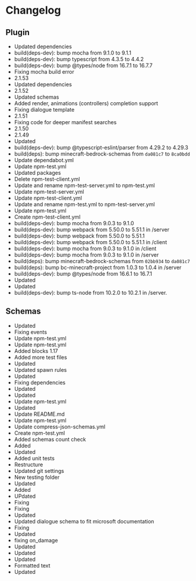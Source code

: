 # Changelog
## Plugin
- Updated dependencies
- build(deps-dev): bump mocha from 9.1.0 to 9.1.1
- build(deps-dev): bump typescript from 4.3.5 to 4.4.2
- build(deps-dev): bump @types/node from 16.7.1 to 16.7.7
- Fixing mocha build error
- 2.1.53
- Updated dependencies
- 2.1.52
- Updated schemas
- Added render, animations (controllers) completion support
- Fixing dialogue template
- 2.1.51
- Fixing code for deeper manifest searches
- 2.1.50
- 2.1.49
- Updated
- build(deps-dev): bump @typescript-eslint/parser from 4.29.2 to 4.29.3
- build(deps): bump minecraft-bedrock-schemas from `da081c7` to `8ca0bdd`
- Update dependabot.yml
- Update npm-test.yml
- Updated packages
- Delete npm-test-client.yml
- Update and rename npm-test-server.yml to npm-test.yml
- Update npm-test-server.yml
- Update npm-test-client.yml
- Update and rename npm-test.yml to npm-test-server.yml
- Update npm-test.yml
- Create npm-test-client.yml
- build(deps-dev): bump mocha from 9.0.3 to 9.1.0
- build(deps-dev): bump webpack from 5.50.0 to 5.51.1 in /server
- build(deps-dev): bump webpack from 5.50.0 to 5.51.1
- build(deps-dev): bump webpack from 5.50.0 to 5.51.1 in /client
- build(deps-dev): bump mocha from 9.0.3 to 9.1.0 in /client
- build(deps-dev): bump mocha from 9.0.3 to 9.1.0 in /server
- build(deps): bump minecraft-bedrock-schemas from `02bb934` to `da081c7`
- build(deps): bump bc-minecraft-project from 1.0.3 to 1.0.4 in /server
- build(deps-dev): bump @types/node from 16.6.1 to 16.7.1
- Updated
- Updated
- build(deps-dev): bump ts-node from 10.2.0 to 10.2.1 in /server. 
## Schemas
- Updated
- Fixing events
- Update npm-test.yml
- Update npm-test.yml
- Added blocks 1.17
- Added more test files
- Updated
- Updated spawn rules
- Updated
- Fixing dependencies
- Updated
- Updated
- Update npm-test.yml
- Updated
- Update README.md
- Update npm-test.yml
- Update compress-json-schemas.yml
- Create npm-test.yml
- Added schemas count check
- Added
- Updated
- Added unit tests
- Restructure
- Updated git settings
- New testing folder
- Updated
- Added
- UPdated
- Fixing
- Fixing
- Updated
- Updated dialogue schema to fit microsoft documentation
- Fixing
- Updated
- fixing on_damage
- Updated
- Updated
- Updated
- Formatted text
- Updated